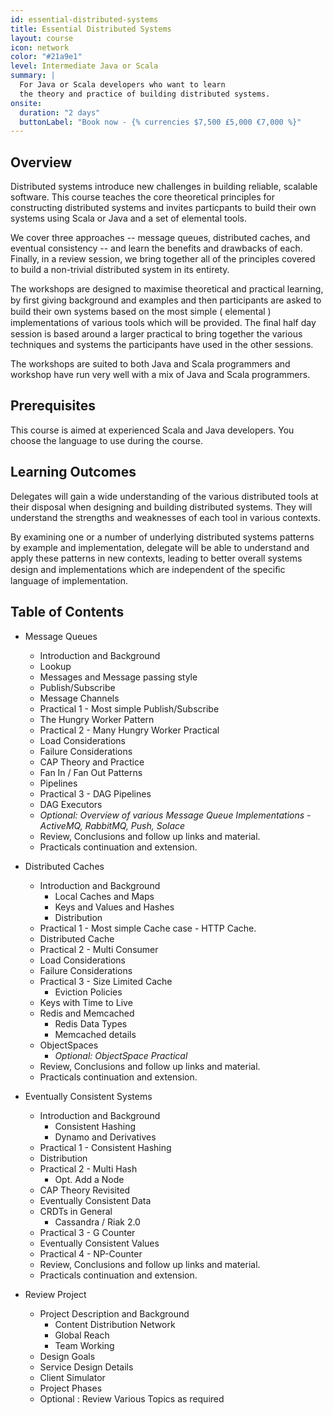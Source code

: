```yaml
---
id: essential-distributed-systems
title: Essential Distributed Systems
layout: course
icon: network
color: "#21a9e1"
level: Intermediate Java or Scala
summary: |
  For Java or Scala developers who want to learn
  the theory and practice of building distributed systems.
onsite:
  duration: "2 days"
  buttonLabel: "Book now - {% currencies $7,500 £5,000 €7,000 %}"
---
```


## Overview

Distributed systems introduce new challenges in building reliable, scalable software. This course teaches the core theoretical principles for constructing distributed systems and invites particpants to build their own systems using Scala or Java and a set of elemental tools.

We cover three approaches -- message queues, distributed caches, and eventual consistency -- and learn the benefits and drawbacks of each. Finally, in a review session, we bring together all of the principles covered to build a non-trivial distributed system in its entirety.

The workshops are designed to maximise theoretical and practical learning, by ﬁrst giving background and examples and then participants are asked to build their own systems based on the most simple ( elemental ) implementations of various tools which will be provided. The ﬁnal half day session is based around a larger practical to bring together the various techniques and systems the participants have used in the other sessions.

The workshops are suited to both Java and Scala programmers and workshop have run very well with a mix of Java and Scala programmers.

## Prerequisites

This course is aimed at experienced Scala and Java developers. You choose the language to use during the course.

## Learning Outcomes

Delegates will gain a wide understanding of the various distributed tools at their disposal when designing and building distributed systems. They will understand the strengths and weaknesses of each tool in various contexts.

By examining one or a number of underlying distributed systems patterns by example and implementation, delegate will be able to understand and apply these patterns in new contexts, leading to better overall systems design and implementations which are independent of the speciﬁc language of implementation.

## Table of Contents

- Message Queues
  - Introduction and Background
  - Lookup
  - Messages and Message passing style
  - Publish/Subscribe
  - Message Channels
  - Practical 1 - Most simple Publish/Subscribe
  - The Hungry Worker Pattern
  - Practical 2 - Many Hungry Worker Practical
  - Load Considerations
  - Failure Considerations
  - CAP Theory and Practice
  - Fan In / Fan Out Patterns
  - Pipelines
  - Practical 3 - DAG Pipelines
  - DAG Executors
  - *Optional: Overview of various Message Queue Implementations - ActiveMQ, RabbitMQ, Push, Solace*
  - Review, Conclusions and follow up links and material.
  - Practicals continuation and extension.

- Distributed Caches
  - Introduction and Background
    - Local Caches and Maps
    - Keys and Values and Hashes
    - Distribution
  - Practical 1 - Most simple Cache case - HTTP Cache.
  - Distributed Cache
  - Practical 2 - Multi Consumer
  - Load Considerations
  - Failure Considerations
  - Practical 3 - Size Limited Cache
    - Eviction Policies
  - Keys with Time to Live
  - Redis and Memcached
    - Redis Data Types
    - Memcached details
  - ObjectSpaces
    - *Optional: ObjectSpace Practical*
  - Review, Conclusions and follow up links and material.
  - Practicals continuation and extension.

- Eventually Consistent Systems
  - Introduction and Background
    - Consistent Hashing
    - Dynamo and Derivatives
  - Practical 1 - Consistent Hashing
  - Distribution
  - Practical 2 - Multi Hash
     - Opt. Add a Node
  - CAP Theory Revisited
  - Eventually Consistent Data
  - CRDTs in General
    - Cassandra / Riak 2.0
  - Practical 3 - G Counter
  - Eventually Consistent Values
  - Practical 4 - NP-Counter
  - Review, Conclusions and follow up links and material.
  - Practicals continuation and extension.

- Review Project
  - Project Description and Background
    - Content Distribution Network
    - Global Reach
    - Team Working
  - Design Goals
  - Service Design Details
  - Client Simulator
  - Project Phases
  - Optional : Review Various Topics as required
